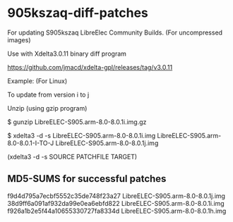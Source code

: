 # 905kszaq-diff-patches

For updating S905kszaq LibreElec Community Builds.
(For uncompressed images)


Use with Xdelta3.0.11 binary diff program

https://github.com/jmacd/xdelta-gpl/releases/tag/v3.0.11



Example: (For Linux)

To update from version i to j

Unzip  (using gzip program)

$ gunzip LibreELEC-S905.arm-8.0-8.0.1i.img.gz 

$ xdelta3 -d -s LibreELEC-S905.arm-8.0-8.0.1i.img LibreELEC-S905.arm-8.0-8.0.1-I-TO-J LibreELEC-S905.arm-8.0-8.0.1j.img 

(xdelta3 -d -s SOURCE PATCHFILE TARGET)

MD5-SUMS for successful patches
-------------------------------

f9d4d795a7ecbf5552c35de748f23a27  LibreELEC-S905.arm-8.0-8.0.1j.img
38d9ff6a091af932da99e0ea6ebfd822  LibreELEC-S905.arm-8.0-8.0.1i.img
f926a1b2e5f44a10655330727fa8334d  LibreELEC-S905.arm-8.0-8.0.1h.img

